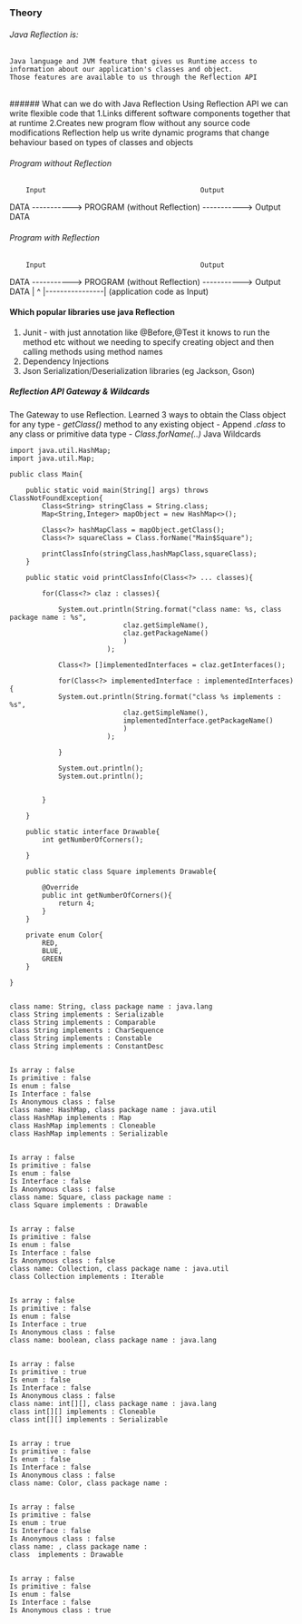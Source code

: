 ### Theory

###### Java Reflection is:
	Java language and JVM feature that gives us Runtime access to information about our application's classes and object.
	Those features are available to us through the Reflection API
<br>
###### What can we do with Java Reflection
Using Reflection API we can write flexible code that
	1.Links different software components together that at runtime
	2.Creates new program flow without any source code modifications 
Reflection help us write dynamic programs that change behaviour based on types of classes and objects


###### Program without Reflection
		Input									   Output
DATA -----------> PROGRAM (without Reflection)  ----------->  Output DATA


###### Program with Reflection

		Input									   Output
DATA -----------> PROGRAM (without Reflection)  ----------->  Output DATA
					|				 ^
					|----------------|
				(application code as Input)

#### Which popular libraries use java Reflection
1. Junit - with just annotation like @Before,@Test it knows to run the method etc without we needing to specify creating object and then calling methods using method names
2. Dependency Injections
3. Json Serialization/Deserialization libraries (eg Jackson, Gson)


##### Reflection API Gateway & Wildcards
The Gateway to use Reflection.
Learned 3 ways to obtain the Class object for any type
	- *getClass()* method to any existing object
	- Append *.class* to any class or primitive data type
	- *Class.forName(..)*
Java Wildcards

```
import java.util.HashMap;
import java.util.Map;

public class Main{

	public static void main(String[] args) throws ClassNotFoundException{
		Class<String> stringClass = String.class;
		Map<String,Integer> mapObject = new HashMap<>();

		Class<?> hashMapClass = mapObject.getClass();
		Class<?> squareClass = Class.forName("Main$Square");

		printClassInfo(stringClass,hashMapClass,squareClass);
	}

	public static void printClassInfo(Class<?> ... classes){

		for(Class<?> claz : classes){

			System.out.println(String.format("class name: %s, class package name : %s",
							claz.getSimpleName(),
							claz.getPackageName() 
							)
						);

			Class<?> []implementedInterfaces = claz.getInterfaces();
						
			for(Class<?> implementedInterface : implementedInterfaces){
			System.out.println(String.format("class %s implements : %s",
							claz.getSimpleName(),
							implementedInterface.getPackageName() 
							)
						);

			}

			System.out.println();
			System.out.println();


		}

	}

	public static interface Drawable{
		int getNumberOfCorners();

	}

	public static class Square implements Drawable{

		@Override
		public int getNumberOfCorners(){
			return 4;
		}
	}

	private enum Color{
		RED,
		BLUE,
		GREEN
	}

}
```

```Output

class name: String, class package name : java.lang
class String implements : Serializable
class String implements : Comparable
class String implements : CharSequence
class String implements : Constable
class String implements : ConstantDesc


Is array : false
Is primitive : false
Is enum : false
Is Interface : false
Is Anonymous class : false
class name: HashMap, class package name : java.util
class HashMap implements : Map
class HashMap implements : Cloneable
class HashMap implements : Serializable


Is array : false
Is primitive : false
Is enum : false
Is Interface : false
Is Anonymous class : false
class name: Square, class package name : 
class Square implements : Drawable


Is array : false
Is primitive : false
Is enum : false
Is Interface : false
Is Anonymous class : false
class name: Collection, class package name : java.util
class Collection implements : Iterable


Is array : false
Is primitive : false
Is enum : false
Is Interface : true
Is Anonymous class : false
class name: boolean, class package name : java.lang


Is array : false
Is primitive : true
Is enum : false
Is Interface : false
Is Anonymous class : false
class name: int[][], class package name : java.lang
class int[][] implements : Cloneable
class int[][] implements : Serializable


Is array : true
Is primitive : false
Is enum : false
Is Interface : false
Is Anonymous class : false
class name: Color, class package name : 


Is array : false
Is primitive : false
Is enum : true
Is Interface : false
Is Anonymous class : false
class name: , class package name : 
class  implements : Drawable


Is array : false
Is primitive : false
Is enum : false
Is Interface : false
Is Anonymous class : true
```


